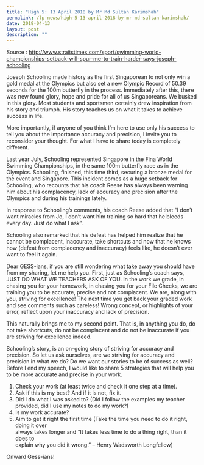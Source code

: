 ```yaml
---
title: "High 5: 13 April 2018 by Mr Md Sultan Karimshah"
permalink: /lp-news/high-5-13-april-2018-by-mr-md-sultan-karimshah/
date: 2018-04-13
layout: post
description: ""
---
```

Source : http://www.straitstimes.com/sport/swimming-world-championships-setback-will-spur-me-to-train-harder-says-joseph-schooling

Joseph Schooling made history as the first Singaporean to not only win a gold medal at the Olympics but also set a new Olympic Record of 50.39 seconds for the 100m butterfly in the process. Immediately after this, there was new found glory, hope and pride for all of us Singaporeans. We busked in this glory. Most students and sportsmen certainly drew inspiration from his story and triumph. His story teaches us on what it takes to achieve success in life.

More importantly, if anyone of you think I’m here to use only his success to tell you about the importance accuracy and precision, I invite you to reconsider your thought. For what I have to share today is completely different.

Last year July, Schooling represented Singapore in the Fina World Swimming Championships, in the same 100m butterfly race as in the Olympics. Schooling, finished, this time third, securing a bronze medal for the event and Singapore. This incident comes as a huge setback for Schooling, who recounts that his coach Reese has always been warning him about his complacency, lack of accuracy and precision after the Olympics and during his trainings lately.

In response to Schooling’s comments, his coach Reese added that “I don’t want miracles from Jo, I don’t want him training so hard that he bleeds every day. Just do what I ask”.

Schooling also remarked that his defeat has helped him realize that he cannot be complacent, inaccurate, take shortcuts and now that he knows how (defeat from complacency and inaccuracy) feels like, he doesn’t ever want to feel it again.

Dear GESS-ians, if you are still wondering what take away you should have from my sharing, let me help you. First, just as Schooling’s coach says, JUST DO WHAT WE TEACHERS ASK OF YOU. In the work we grade, in chasing you for your homework, in chasing you for your File Checks, we are training you to be accurate, precise and not complacent. We are, along with you, striving for excellence! The next time you get back your graded work and see comments such as careless! Wrong concept, or highlights of your error, reflect upon your inaccuracy and lack of precision.

This naturally brings me to my second point. That is, in anything you do, do not take shortcuts, do not be complacent and do not be inaccurate if you are striving for excellence indeed.

Schooling’s story, is an on-going story of striving for accuracy and precision. So let us ask ourselves, are we striving for accuracy and precision in what we do? Do we want our stories to be of success as well? Before I end my speech, I would like to share 5 strategies that will help you to be more accurate and precise in your work.

1.  Check your work (at least twice and check it one step at a time).
2.  Ask if this is my best? And if it is not, fix it.
3.  Did I do what I was asked to? (Did I follow the examples my teacher provided, did I use my notes to do my work?)
4.  Is my work accurate?
5.  Aim to get it right the first time (Take the time you need to do it right, doing it over  
    always takes longer and “It takes less time to do a thing right, than it does to  
    explain why you did it wrong.” – Henry Wadsworth Longfellow)

Onward Gess-ians!